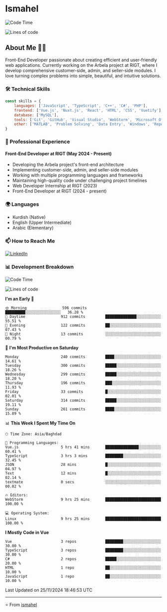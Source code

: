 # Ismahel
![Code Time](http://img.shields.io/badge/Code%20Time-459%20hrs%2016%20mins-blue)

![Lines of code](https://img.shields.io/badge/From%20Hello%20World%20I%27ve%20Written-4.4%20million%20lines%20of%20code-blue)

## About Me 👨‍💻
Front-End Developer passionate about creating efficient and user-friendly web applications. Currently working on the Arbela project at RIGT, where I develop comprehensive customer-side, admin, and seller-side modules. I love turning complex problems into simple, beautiful, and intuitive solutions.

### 🛠️ Technical Skills
```javascript
const skills = {
    languages: ['JavaScript', 'TypeScript', 'C++', 'C#', 'PHP'],
    frontend: ['Vue.js', 'Nuxt.js', 'React', 'HTML', 'CSS', 'Vuetify'],
    database: ['MySQL'],
    tools: ['Git', 'GitHub', 'Visual Studio', 'WebStorm', 'Microsoft Office'],
    other: ['MATLAB', 'Problem Solving', 'Data Entry', 'Windows', 'Reporting']
}
```

### 💼 Professional Experience
#### Front-End Developer at RIGT (May 2024 - Present)
- Developing the Arbela project's front-end architecture
- Implementing customer-side, admin, and seller-side modules
- Working with multiple programming languages and frameworks
- Maintaining high-quality code under challenging project timelines
- Web Developer Internship at RIGT (2023)
- Front-End Developer at RIGT (2024 - present)

### 🌍 Languages
- Kurdish (Native)
- English (Upper Intermediate)
- Arabic (Elementary)

### 📫 How to Reach Me
[![LinkedIn](https://img.shields.io/badge/LinkedIn-0077B5?style=for-the-badge&logo=linkedin&logoColor=white)](https://linkedin.com/in/ismahel-zero-1053b4228)

### 📊 Development Breakdown
<!--START_SECTION:waka-->
![Code Time](http://img.shields.io/badge/Code%20Time-462%20hrs%2057%20mins-blue)

![Lines of code](https://img.shields.io/badge/From%20Hello%20World%20I%27ve%20Written-4.4%20million%20lines%20of%20code-blue)

**I'm an Early 🐤** 

```text
🌞 Morning                596 commits         █████████░░░░░░░░░░░░░░░░   36.28 % 
🌆 Daytime                912 commits         ██████████████░░░░░░░░░░░   55.51 % 
🌃 Evening                122 commits         ██░░░░░░░░░░░░░░░░░░░░░░░   07.43 % 
🌙 Night                  13 commits          ░░░░░░░░░░░░░░░░░░░░░░░░░   00.79 % 
```
📅 **I'm Most Productive on Saturday** 

```text
Monday                   240 commits         ████░░░░░░░░░░░░░░░░░░░░░   14.61 % 
Tuesday                  300 commits         █████░░░░░░░░░░░░░░░░░░░░   18.26 % 
Wednesday                299 commits         █████░░░░░░░░░░░░░░░░░░░░   18.20 % 
Thursday                 196 commits         ███░░░░░░░░░░░░░░░░░░░░░░   11.93 % 
Friday                   33 commits          █░░░░░░░░░░░░░░░░░░░░░░░░   02.01 % 
Saturday                 314 commits         █████░░░░░░░░░░░░░░░░░░░░   19.11 % 
Sunday                   261 commits         ████░░░░░░░░░░░░░░░░░░░░░   15.89 % 
```


📊 **This Week I Spent My Time On** 

```text
🕑︎ Time Zone: Asia/Baghdad

💬 Programming Languages: 
Vue.js                   5 hrs 41 mins       ███████████████░░░░░░░░░░   60.41 % 
TypeScript               3 hrs 3 mins        ████████░░░░░░░░░░░░░░░░░   32.45 % 
JSON                     28 mins             █░░░░░░░░░░░░░░░░░░░░░░░░   04.97 % 
Text                     12 mins             █░░░░░░░░░░░░░░░░░░░░░░░░   02.14 % 
textmate                 0 secs              ░░░░░░░░░░░░░░░░░░░░░░░░░   00.02 % 

🔥 Editors: 
WebStorm                 9 hrs 25 mins       █████████████████████████   100.00 % 

💻 Operating System: 
Linux                    9 hrs 25 mins       █████████████████████████   100.00 % 
```

**I Mostly Code in Vue** 

```text
Vue                      3 repos             ████████░░░░░░░░░░░░░░░░░   30.00 % 
TypeScript               3 repos             ████████░░░░░░░░░░░░░░░░░   30.00 % 
C#                       2 repos             █████░░░░░░░░░░░░░░░░░░░░   20.00 % 
HTML                     1 repo              ██░░░░░░░░░░░░░░░░░░░░░░░   10.00 % 
JavaScript               1 repo              ██░░░░░░░░░░░░░░░░░░░░░░░   10.00 % 
```




 Last Updated on 25/11/2024 18:46:53 UTC
<!--END_SECTION:waka-->

---
⭐️ From [ismahel](https://github.com/ismahelZero)

